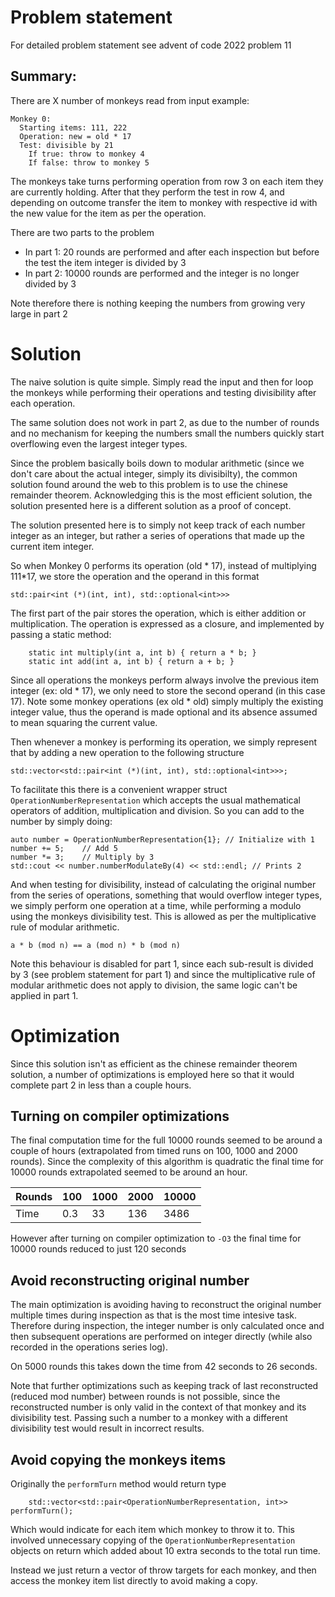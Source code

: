 # Problem statement
For detailed problem statement see advent of code 2022 problem 11
## Summary:
There are X number of monkeys read from input example:
```
Monkey 0:
  Starting items: 111, 222
  Operation: new = old * 17
  Test: divisible by 21
    If true: throw to monkey 4
    If false: throw to monkey 5
```
The monkeys take turns performing operation from row 3 on each item they are currently holding. After that they perform the test in row 4, and depending on outcome transfer the item to monkey with respective id with the new value for the item as per the operation.

There are two parts to the problem
* In part 1: 20 rounds are performed and after each inspection but before the test the item integer is divided by 3
* In part 2: 10000 rounds are performed and the integer is no longer divided by 3

Note therefore there is nothing keeping the numbers from growing very large in part 2

# Solution
The naive solution is quite simple. Simply read the input and then for loop the monkeys while performing their operations and testing divisibility after each operation. 

The same solution does not work in part 2, as due to the number of rounds and no mechanism for keeping the numbers small the numbers quickly start overflowing even the largest integer types.

Since the problem basically boils down to modular arithmetic (since we don't care about the actual integer, simply its divisibilty), the common solution found around the web to this problem is to use the chinese remainder theorem. Acknowledging this is the most efficient solution, the solution presented here is a different solution as a proof of concept.

The solution presented here is to simply not keep track of each number integer as an integer, but rather a series of operations that made up the current item integer.

So when Monkey 0 performs its operation (old * 17), instead of multiplying 111*17, we store the operation and the operand in this format 
```
std::pair<int (*)(int, int), std::optional<int>>>
```
The first part of the pair stores the operation, which is either addition or multiplication. The operation is expressed as a closure, and implemented by passing a static method:
```
    static int multiply(int a, int b) { return a * b; }
    static int add(int a, int b) { return a + b; }
```

Since all operations the monkeys perform always involve the previous item integer (ex: old * 17), we only need to store the second operand (in this case 17). Note some monkey operations (ex old * old) simply multiply the existing integer value, thus the operand is made optional and its absence assumed to mean squaring the current value.

Then whenever a monkey is performing its operation, we simply represent that by adding a new operation to the following structure
```
std::vector<std::pair<int (*)(int, int), std::optional<int>>>;
```

To facilitate this there is a convenient wrapper struct `OperationNumberRepresentation` which accepts the usual mathematical operators of addition, multiplication and division. So you can add to the number by simply doing:
```
auto number = OperationNumberRepresentation{1}; // Initialize with 1
number += 5;    // Add 5
number *= 3;    // Multiply by 3
std::cout << number.numberModulateBy(4) << std::endl; // Prints 2
```

And when testing for divisibility, instead of calculating the original number from the series of operations, something that would overflow integer types, we simply perform one operation at a time, while performing a modulo using the monkeys divisibility test. This is allowed as per the multiplicative rule of modular arithmetic. 

```
a * b (mod n) == a (mod n) * b (mod n) 
```

Note this behaviour is disabled for part 1, since each sub-result is divided by 3 (see problem statement for part 1) and since the multiplicative rule of modular arithmetic does not apply to division, the same logic can't be applied in part 1.

# Optimization
Since this solution isn't as efficient as the chinese remainder theorem solution, a number of optimizations is employed here so that it would complete part 2 in less than a couple hours.

## Turning on compiler optimizations
The final computation time for the full 10000 rounds seemed to be around a couple of hours (extrapolated from timed runs on 100, 1000 and 2000 rounds). Since the complexity of this algorithm is quadratic the final time for 10000 rounds extrapolated seemed to be around an hour.

Rounds | 100 | 1000 | 2000 | 10000
-------- | -------- | -------- | -------- | --------
Time | 0.3 | 33 | 136 | 3486

However after turning on compiler optimization to `-O3` the final time for 10000 rounds reduced to just 120 seconds


## Avoid reconstructing original number
The main optimization is avoiding having to reconstruct the original number multiple times during inspection as that is the most time intesive task. Therefore during inspection, the integer number is only calculated once and then subsequent operations are performed on integer directly (while also recorded in the operations series log).

On 5000 rounds this takes down the time from 42 seconds to 26 seconds.

Note that further optimizations such as keeping track of last reconstructed (reduced mod number) between rounds is not possible, since the reconstructed number is only valid in the context of that monkey and its divisibility test. Passing such a number to a monkey with a different divisibility test would result in incorrect results.

## Avoid copying the monkeys items

Originally the `performTurn` method would return type
```
    std::vector<std::pair<OperationNumberRepresentation, int>> performTurn();
```
Which would indicate for each item which monkey to throw it to. This involved unnecessary copying of the `OperationNumberRepresentation` objects on return which added about 10 extra seconds to the total run time. 

Instead we just return a vector of throw targets for each monkey, and then access the monkey item list directly to avoid making a copy.
